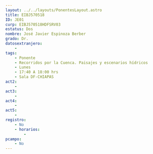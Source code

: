 ```yaml
---
layout: ../../layouts/PonentesLayout.astro
title: EIBJ570518
ID: JE01
curp: EIBJ570518HDFSRV03
estatus: Dos
nombre: José Javier Espinoza Berber
grado: Dr.
datosextranjero:
    - 
tags:
    - Ponente
    - Recorridos por la Cuenca. Paisajes y escenarios hídricos
    - Lunes
    - 17:40 A 18:00 hrs
    - Sala DF-CHIAPAS
act2: 
    - 
act3: 
    - 
act4: 
    - 
act5: 
    - 
registro:
    - No
    - horarios:
        -
pcampo:
    - No
---
```


